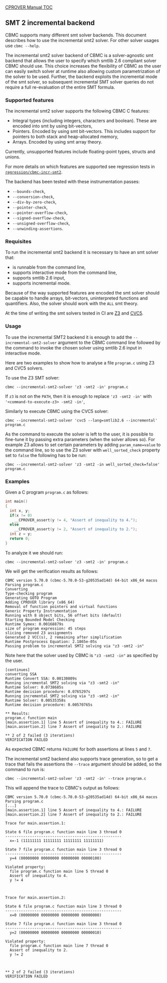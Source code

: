 [CPROVER Manual TOC](../)

## SMT 2 incremental backend

CBMC supports many different smt solver backends. This document describes how to use the incremental
smt2 solver. For other solver usages use `cbmc --help`.

The incremental smt2 solver backend of CBMC is a solver-agnostic smt backend that allows the user to
specify which smtlib 2.6 compliant solver CBMC should use. This choice increases the flexibility of
CBMC as the user can easily switch solver at runtime also allowing custom parametrization of the
solver to be used. Further, the backend exploits the incremental mode of the smt solver, so
subsequent incremental SMT solver queries do not require a full re-evaluation of the entire SMT
formula.

### Supported features

The incremental smt2 solver supports the following CBMC C features:

* Integral types (including integers, characters and boolean). These are encoded into smt by using
  bit-vectors,
* Pointers. Encoded by using smt bit-vectors. This includes support for pointers to both stack and
  heap-allocated memory,
* Arrays. Encoded by using smt array theory.

Currently, unsupported features include floating-point types, structs and unions.

For more details on which features are supported see regression
tests in [`regression/cbmc-incr-smt2`](../regression/cbmc-incr-smt2).

The backend has been tested with these instrumentation passes:

* `--bounds-check`,
* `--conversion-check`,
* `--div-by-zero-check`,
* `--pointer-check`,
* `--pointer-overflow-check`,
* `--signed-overflow-check`,
* `--unsigned-overflow-check`,
* `--unwinding-assertions`.

### Requisites

To run the incremental smt2 backend it is necessary to have an smt solver that:

* is runnable from the command line,
* supports interactive mode from the command line,
* supports smtlib 2.6 input,
* supports incremental mode.

Because of the way supported features are encoded the smt solver should be capable to handle arrays,
bit-vectors, uninterpreted functions and quantifiers. Also, the solver should work with the `ALL`
smt theory.

At the time of writing the smt solvers tested in CI
are [Z3](https://github.com/Z3Prover/z3)
and [CVC5](https://cvc5.github.io/).

### Usage

To use the incremental SMT2 backend it is enough to add the `--incremental-smt2-solver` argument to
the CBMC command line followed by the command to invoke the chosen solver using smtlib 2.6 input in
interactive mode.

Here are two examples to show how to analyse a file `program.c` using Z3 and CVC5 solvers.

To use the Z3 SMT solver:

```shell 
cbmc --incremental-smt2-solver 'z3 -smt2 -in' program.c
```

If `z3` is not on the `PATH`, then it is enough to replace `'z3 -smt2 -in'`
with `'<command-to-execute-z3> -smt2 -in'`,

Similarly to execute CBMC using the CVC5 solver:

```shell
cbmc --incremental-smt2-solver 'cvc5 --lang=smtlib2.6 --incremental' program.c
```

As the command to execute the solver is left to the user, it is possible to fine-tune it by passing
extra parameters (when the solver allows so). For example Z3 allows to set certain parameters by
adding `param_name=value` to the command line, so to use the Z3 solver with `well_sorted_check`
property set to `false` the following has to be run:

```shell
cbmc --incremental-smt2-solver 'z3 -smt2 -in well_sorted_check=false' program.c
```

### Examples

Given a C program `program.c` as follows:

```C
int main()
{
  int x, y;
  if(x != 0)
    __CPROVER_assert(y != 4, "Assert of inequality to 4.");
  else
    __CPROVER_assert(y != 2, "Assert of inequality to 2.");
  int z = y;
  return 0;
}
```

To analyze it we should run:

```shell
cbmc --incremental-smt2-solver 'z3 -smt2 -in' program.c
```

We will get the verification results as follows:

```text
CBMC version 5.70.0 (cbmc-5.70.0-53-g20535ad14d) 64-bit x86_64 macos
Parsing program.c
Converting
Type-checking program
Generating GOTO Program
Adding CPROVER library (x86_64)
Removal of function pointers and virtual functions
Generic Property Instrumentation
Running with 8 object bits, 56 offset bits (default)
Starting Bounded Model Checking
Runtime Symex: 0.00168879s
size of program expression: 45 steps
slicing removed 23 assignments
Generated 2 VCC(s), 2 remaining after simplification
Runtime Postprocess Equation: 2.1865e-05s
Passing problem to incremental SMT2 solving via "z3 -smt2 -in"
```

Note here that the solver used by CBMC is `"z3 -smt2 -in"` as specified by the user.

```text
[continues]
converting SSA
Runtime Convert SSA: 0.00130809s
Running incremental SMT2 solving via "z3 -smt2 -in"
Runtime Solver: 0.0738685s
Runtime decision procedure: 0.0765297s
Running incremental SMT2 solving via "z3 -smt2 -in"
Runtime Solver: 0.00535358s
Runtime decision procedure: 0.00570765s

** Results:
program.c function main
[main.assertion.1] line 5 Assert of inequality to 4.: FAILURE
[main.assertion.2] line 7 Assert of inequality to 2.: FAILURE

** 2 of 2 failed (3 iterations)
VERIFICATION FAILED
```

As expected CBMC returns `FAILURE` for both assertions at lines `5` and `7`.

The incremental smt2 backend also supports trace generation, so to get a trace that fails the
assertions the `--trace` argument should be added, so the command to run is:

```shell
cbmc --incremental-smt2-solver 'z3 -smt2 -in' --trace program.c
```

This will append the trace to CBMC's output as follows:

```text
CBMC version 5.70.0 (cbmc-5.70.0-53-g20535ad14d) 64-bit x86_64 macos
Parsing program.c
[...]
[main.assertion.1] line 5 Assert of inequality to 4.: FAILURE
[main.assertion.2] line 7 Assert of inequality to 2.: FAILURE

Trace for main.assertion.1:

State 6 file program.c function main line 3 thread 0
----------------------------------------------------
  x=-1 (11111111 11111111 11111111 11111111)

State 7 file program.c function main line 3 thread 0
----------------------------------------------------
  y=4 (00000000 00000000 00000000 00000100)

Violated property:
  file program.c function main line 5 thread 0
  Assert of inequality to 4.
  y != 4



Trace for main.assertion.2:

State 6 file program.c function main line 3 thread 0
----------------------------------------------------
  x=0 (00000000 00000000 00000000 00000000)

State 7 file program.c function main line 3 thread 0
----------------------------------------------------
  y=2 (00000000 00000000 00000000 00000010)

Violated property:
  file program.c function main line 7 thread 0
  Assert of inequality to 2.
  y != 2



** 2 of 2 failed (3 iterations)
VERIFICATION FAILED
```
